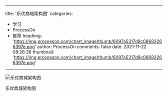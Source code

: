 
---
title: '乐优商城架构图'
categories: 
 - 学习
 - ProcessOn
 - 推荐
headimg: 'https://img.processon.com/chart_image/thumb/6097a5317d9c08683266397e.png'
author: ProcessOn
comments: false
date: 2021-11-22 08:26:38
thumbnail: 'https://img.processon.com/chart_image/thumb/6097a5317d9c08683266397e.png'
---

<div>   
<img class="thumb" alt="乐优商城架构图" src="https://img.processon.com/chart_image/thumb/6097a5317d9c08683266397e.png" referrerpolicy="no-referrer">
<p>乐优商城架构图</p>  
</div>
            